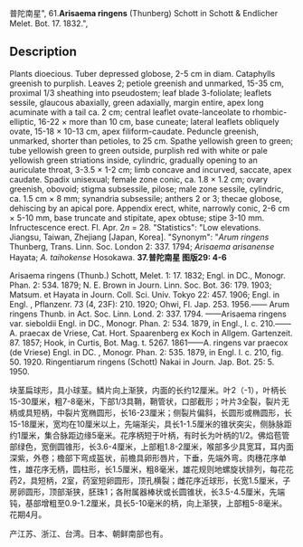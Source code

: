 普陀南星",
61.**Arisaema ringens** (Thunberg) Schott in Schott & Endlicher Melet. Bot. 17. 1832.",

## Description
Plants dioecious. Tuber depressed globose, 2-5 cm in diam. Cataphylls greenish to purplish. Leaves 2; petiole greenish and unmarked, 15-35 cm, proximal 1/3 sheathing into pseudostem; leaf blade 3-foliolate; leaflets sessile, glaucous abaxially, green adaxially, margin entire, apex long acuminate with a tail ca. 2 cm; central leaflet ovate-lanceolate to rhombic-elliptic, 16-22 × more than 10 cm, base cuneate; lateral leaflets obliquely ovate, 15-18 × 10-13 cm, apex filiform-caudate. Peduncle greenish, unmarked, shorter than petioles, to 25 cm. Spathe yellowish green to green; tube yellowish green to green outside, purplish red with white or pale yellowish green striations inside, cylindric, gradually opening to an auriculate throat, 3-3.5 × 1-2 cm; limb concave and incurved, saccate, apex caudate. Spadix unisexual; female zone conic, ca. 1.8 × 1.2 cm; ovary greenish, obovoid; stigma subsessile, pilose; male zone sessile, cylindric, ca. 1.5 cm × 8 mm; synandria subsessile; anthers 2 or 3; thecae globose, dehiscing by an apical pore. Appendix erect, white, narrowly conic, 2-6 cm × 5-10 mm, base truncate and stipitate, apex obtuse; stipe 3-10 mm. Infructescence erect. Fl. Apr. 2*n* = 28.
  "Statistics": "Low elevations. Jiangsu, Taiwan, Zhejiang [Japan, Korea].
  "Synonym": "*Arum ringens* Thunberg, Trans. Linn. Soc. London 2: 337. 1794; *Arisaema arisanense* Hayata; *A. taihokense* Hosokawa.
**37.普陀南星 图版29: 4-6**

Arisaema ringens (Thunb.) Schott, Melet. 1: 17. 1832; Engl. in DC., Monogr. Phan. 2: 534. 1879; N. E. Brown in Journ. Linn. Soc. Bot. 36: 179. 1903; Matsum. et Hayata in Journ. Coll. Sci. Univ. Tokyo 22: 457. 1906; Engl. in Engl. , Pflanzenr. 73 (4, 23F): 210. 1920; Ohwi, Fl. Jap. 253. 1956.—— Arum ringens Thunb. in Act. Soc. Linn. Lond. 2: 337. 1794. ——Arisaema ringens var. sieboldii Engl. in DC., Monogr. Phan. 2: 534. 1879, in Engl., l. c. 210.——A. praecax de Vriese, Cat. Hort. Spaarenberg ex Koch in Allgem. Gartenzeit. 87. 1857; Hook, in Curtis, Bot. Mag. t. 5267. 1861——A. ringens var praecox (de Vriese) Engl. in DC. , Monogr. Phan. 2: 535. 1879, in Engl. l. c. 210, fig. 50. 1920. Ringentiarum ringens (Schott) Nakai in Journ. Jap. Bot. 25: 5. 1950.

块茎扁球形，具小球茎。鳞片向上渐狭，内面的长约12厘米。叶2（-1），叶柄长15-30厘米，粗7-8毫米，下部1/3具鞘，鞘管状，口部截形；叶片3全裂，裂片无柄或具短柄，中裂片宽椭圆形，长16-23厘米；侧裂片偏斜，长圆形或椭圆形，长15-18厘米，宽均在10厘米以上，先端渐尖，具长1-1.5厘米的锥状突尖，侧脉脉距约1厘米，集合脉距边缘5毫米。花序柄短于叶柄，有时长为叶柄的1/2。佛焰苞管部绿色，宽倒圆锥形，长3.6-4厘米，上部粗1.8-2厘米，喉部多少具宽耳，耳内面深紫，外卷；檐部下弯成盔状，前檐具卵形唇片，下垂，先端外弯。肉穗花序单性，雄花序无柄，圆柱形，长1.5厘米，粗8毫米，雄花规则地螺旋状排列，每花花药2，具短柄，2室，药室短卵圆形，顶孔横裂；雌花序近球形，长宽1.5厘米，子房卵圆形，顶部渐狭，胚珠1；各附属器棒状或长圆锥状，长3.5-4.5厘米，先端钝，基部增粗至0.9-1.2厘米，具长5-10毫米的柄，向上渐狭，上部粗5-8毫米。花期4月。

产江苏、浙江、台湾。日本、朝鲜南部也有。
